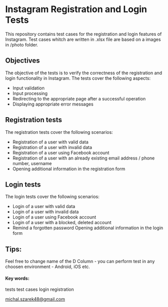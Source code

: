 # Instagram Registration and Login Tests

This repository contains test cases for the registration and login features of Instagram. Test cases whitch are written in .xlsx file are based on a images in /photo folder.

## Objectives

The objective of the tests is to verify the correctness of the registration and login functionality in Instagram. The tests cover the following aspects:

- Input validation
- Input processing
- Redirecting to the appropriate page after a successful operation
- Displaying appropriate error messages

## Registration tests

The registration tests cover the following scenarios:

- Registration of a user with valid data
- Registration of a user with invalid data
- Registration of a user using Facebook account
- Registration of a user with an already existing email address / phone number, username
- Opening additional information in the registration form

## Login tests

The login tests cover the following scenarios:

- Login of a user with valid data
- Login of a user with invalid data
- Login of a user using Facebook account
- Login of a user with a blocked, deleted account
- Remind a forgotten password
Opening additional information in the login form

## Tips:

Feel free to change name of the D Column - you can perform test in any choosen environment - Android, iOS etc.



#### Key words:

tests test cases login registration

michal.szarek48@gmail.com


